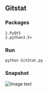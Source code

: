 ## Gitstat

### Packages
    1.PyQt5
    2.python3.5+

### Run
    python GitStat.py

### Snapshot
![Image text](https://github.com/QWganker/GitStat/blob/master/img/snapshot.jpg)